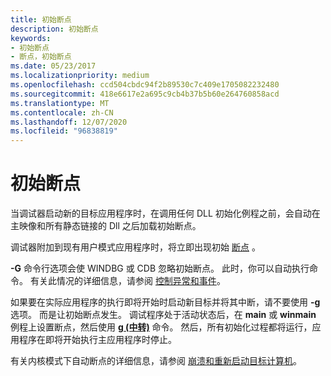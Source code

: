 ```yaml
---
title: 初始断点
description: 初始断点
keywords:
- 初始断点
- 断点，初始断点
ms.date: 05/23/2017
ms.localizationpriority: medium
ms.openlocfilehash: ccd504cbdc94f2b89530c7c409e1705082232480
ms.sourcegitcommit: 418e6617e2a695c9cb4b37b5b60e264760858acd
ms.translationtype: MT
ms.contentlocale: zh-CN
ms.lasthandoff: 12/07/2020
ms.locfileid: "96838819"
---
```

# <a name="initial-breakpoint"></a>初始断点


当调试器启动新的目标应用程序时，在调用任何 DLL 初始化例程之前，会自动在主映像和所有静态链接的 Dll 之后加载初始断点。

调试器附加到现有用户模式应用程序时，将立即出现初始 [断点](using-breakpoints.md) 。

**-G** 命令行选项会使 WINDBG 或 CDB 忽略初始断点。 此时，你可以自动执行命令。 有关此情况的详细信息，请参阅 [控制异常和事件](controlling-exceptions-and-events.md)。

如果要在实际应用程序的执行即将开始时启动新目标并将其中断，请不要使用 **-g** 选项。 而是让初始断点发生。 调试程序处于活动状态后，在 **main** 或 **winmain** 例程上设置断点，然后使用 [**g (中转)**](g--go-.md) 命令。 然后，所有初始化过程都将运行，应用程序在即将开始执行主应用程序时停止。

有关内核模式下自动断点的详细信息，请参阅 [崩溃和重新启动目标计算机](crashing-and-rebooting-the-target-computer.md)。

 

 





